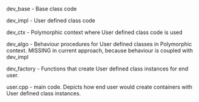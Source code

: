 dev_base - Base class code

dev_impl - User defined class code

dev_ctx - Polymorphic context where User defined class code is used

dev_algo - Behaviour procedures for User defined classes in Polymorphic context. MISSING in current approach, because behaviour is coupled with dev_impl

dev_factory - Functions that create User defined class instances for end user.

user.cpp - main code. Depicts how end user would create containers with User defined class instances.
